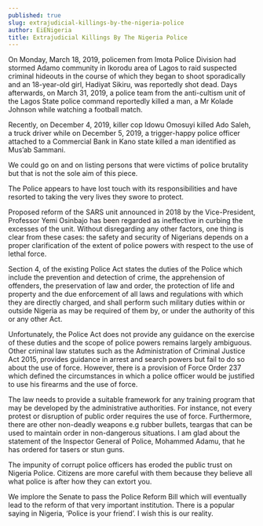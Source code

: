 ```yaml
---
published: true
slug: extrajudicial-killings-by-the-nigeria-police
author: EiENigeria
title: Extrajudicial Killings By The Nigeria Police
---
```

On Monday, March 18, 2019, policemen from Imota Police Division had stormed Adamo community in Ikorodu area of Lagos to raid suspected criminal hideouts in the course of which they began to shoot sporadically and an 18-year-old girl, Hadiyat Sikiru, was reportedly shot dead. Days afterwards, on March 31, 2019, a police team from the anti-cultism unit of the Lagos State police command reportedly killed a man, a Mr Kolade Johnson while  watching a football match.

Recently, on December 4, 2019, killer cop Idowu Omosuyi killed Ado Saleh, a truck driver while on December 5, 2019, a trigger-happy police officer attached to a Commercial Bank in Kano state killed a man identified as Mus’ab Sammani.

We could go on and on listing persons that were victims of police brutality but that is not the sole aim of this piece.

The Police appears to have lost touch with its responsibilities and have resorted to taking the very lives they swore to protect.

Proposed reform of the SARS unit announced in 2018 by the Vice-President, Professor Yemi Osinbajo has been regarded as ineffective in curbing the excesses of the unit. Without disregarding any other factors, one thing is clear from these cases: the safety and security of Nigerians depends on a proper clarification of the extent of police powers with respect to the use of lethal force.

Section 4, of the existing Police Act states the duties of the Police which include the prevention and detection of crime, the apprehension of offenders, the preservation of law and order, the protection of life and property and the due enforcement of all laws and regulations with which they are directly charged, and shall perform such military duties within or outside Nigeria as may be required of them by, or under the authority of this or any other Act.

Unfortunately, the Police Act does not provide any guidance on the exercise of these duties and the scope of police powers remains largely ambiguous. Other criminal law statutes such as the Administration of Criminal Justice Act 2015, provides guidance in arrest and search powers but fail to do so about the use of force. However, there is a provision of Force Order 237 which defined the circumstances in which a police officer would be justified to use his firearms and the use of force.

The law needs to provide a suitable framework for any training program that may be developed by the administrative authorities. For instance, not every protest or disruption of public order requires the use of force. Furthermore, there are other non-deadly weapons e.g rubber bullets, teargas that can be used to maintain order in non-dangerous situations. I am glad about the statement of the Inspector General of Police, Mohammed Adamu, that he has ordered for tasers or stun guns.

The impunity of corrupt police officers has eroded the public trust on Nigeria Police. Citizens are more careful with them because they believe all what police is after how they can extort you. 

We implore the Senate to pass the Police Reform Bill which will eventually lead to the reform of that very important institution. There is a popular saying in Nigeria, ‘Police is your friend’. I wish this is our reality.
